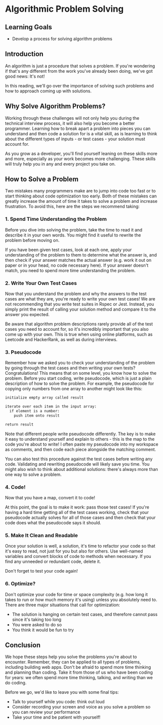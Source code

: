 # Algorithmic Problem Solving

## Learning Goals

- Develop a process for solving algorithm problems

## Introduction

An algorithm is just a procedure that solves a problem. If you're wondering if
that's any different from the work you've already been doing, we've got good
news: It's not!

In this reading, we'll go over the importance of solving such problems and how
to approach coming up with solutions.

## Why Solve Algorithm Problems?

Working through these challenges will not only help you during the technical
interview process, it will also help you become a better programmer. Learning
how to break apart a problem into pieces you can understand and then code a
solution for is a vital skill, as is learning to think about the different types
of inputs - or test cases - your solution must account for.

As you grow as a developer, you'll find yourself leaning on these skills more
and more, especially as your work becomes more challenging. These skills will
truly help you in any and every project you take on.

## How to Solve a Problem

Two mistakes many programmers make are to jump into code too fast or to start
thinking about code optimization too early. Both of these mistakes can greatly
increase the amount of time it takes to solve a problem and increase
frustration. To avoid this, here are the steps we recommend taking:

### 1. Spend Time Understanding the Problem

Before you dive into solving the problem, take the time to read it and describe
it in your own words. You might find it useful to rewrite the problem before
moving on.

If you have been given test cases, look at each one, apply your understanding of
the problem to them to determine what the answer is, and then check if your
answer matches the actual answer (e.g. work it out on paper or in your head, no
code necessary here). If your answer doesn't match, you need to spend more time
understanding the problem.

### 2. Write Your Own Test Cases

Now that you understand the problem and why the answers to the test cases are
what they are, you're ready to write your own test cases! We are not
recommending that you write test suites in Rspec or Jest. Instead, you simply
print the result of calling your solution method and compare it to the answer
you expected.

Be aware that algorithm problem descriptions rarely provide all of the test
cases you need to account for, so it's incredibly important that you also come
up with your own. This is true when using online platforms, such as Leetcode and
HackerRank, as well as during interviews.

### 3. Pseudocode

Remember how we asked you to check your understanding of the problem by going
through the test cases and then writing your own tests? Congratulations! This
means that on some level, you know how to solve the problem. Before you start
coding, write pseudocode, which is just a plain description of how to solve the
problem. For example, the pseudocode for copying only numbers from one array to
another might look like this:

```txt
initialize empty array called result

iterate over each item in the input array:
  if element is a number:
    push item onto result

return result
```

Note that different people write pseudocode differently. The key is to make it
easy to understand yourself and explain to others - this is the map to the code
you're about to write! I often paste my pseudocode into my workspace as
comments, and then code each piece alongside the matching comment.

You can also test this procedure against the test cases before writing any code.
Validating and rewriting pseudocode will likely save you time. You might also
wish to think about additional solutions: there's always more than one way to
solve a problem.

### 4. Code!

Now that you have a map, convert it to code!

At this point, the goal is to make it work: pass those test cases! If you're
having a hard time getting all of the test cases working, check that your
pseudocode actually solves for all of those cases and then check that your code
does what the pseudocode says it should.

### 5. Make It Clean and Readable

Once your solution is well, a solution, it's time to refactor your code so that
it's easy to read, not just for you but also for others. Use well-named
variables and convert blocks of code to methods when necessary. If you find any
unneeded or redundant code, delete it.

Don't forget to test your code again!

### 6. Optimize?

Don't optimize your code for time or space complexity (e.g. how long it takes to
run or how much memory it's using) unless you absolutely need to. There are
three major situations that call for optimization:

- The solution is hanging on certain test cases, and therefore cannot pass since
  it's taking too long
- You were asked to do so
- You think it would be fun to try

## Conclusion

We hope these steps help you solve the problems you're about to encounter.
Remember, they can be applied to all types of problems, including building web
apps. Don't be afraid to spend more time thinking and planning than coding. Take
it from those of us who have been coding for years: we often spend more time
thinking, talking, and writing than we do coding.

Before we go, we'd like to leave you with some final tips:

- Talk to yourself while you code: think out loud
- Consider recording your screen and voice as you solve a problem so you can
  review your performance
- Take your time and be patient with yourself!
